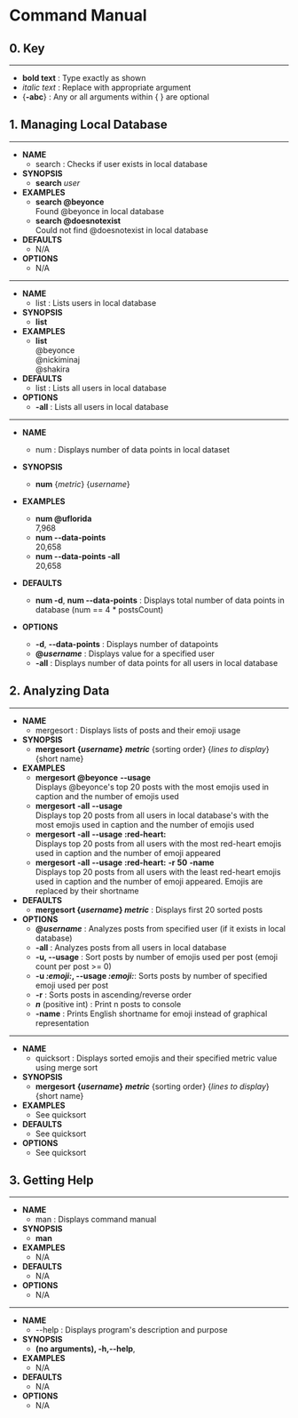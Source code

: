 # Command Manual

## 0. Key

---
*  **bold text** : Type exactly as shown
*  _italic text_ : Replace with appropriate argument
*  {**-abc**} : Any or all arguments within { } are optional

## 1. Managing Local Database

---
*  **NAME**
    * search : Checks if user exists in local database
*  **SYNOPSIS**
    * **search** _user_ 
*  **EXAMPLES**
    * **search @beyonce**
      <br> Found @beyonce in local database
    * **search @doesnotexist**
      <br> Could not find @doesnotexist in local database
*  **DEFAULTS**
    * N/A
*  **OPTIONS**
    * N/A
---
*  **NAME**
    * list : Lists users in local database
*  **SYNOPSIS**
    * **list**
*  **EXAMPLES**
    * **list**
      <br> @beyonce
      <br> @nickiminaj
      <br> @shakira
*  **DEFAULTS**
    * list : Lists all users in local database
*  **OPTIONS**
    * **-all** : Lists all users in local database
---
*  **NAME**
    * num : Displays number of data points in local dataset
*  **SYNOPSIS**
    * **num** {_metric_} {_username_}
*  **EXAMPLES**
    * **num @uflorida**
      <br> 7,968
    * **num --data-points**
      <br> 20,658
    * **num --data-points -all**
      <br> 20,658

*  **DEFAULTS**
    * **num -d**, **num --data-points** : Displays total number of data points in database (num == 4 * postsCount)
*  **OPTIONS**
    * **-d**, **--data-points** : Displays number of datapoints
    * **@_username_** : Displays value for a specified user
    * **-all** : Displays number of data points for all users in local database

## 2. Analyzing Data

---
*  **NAME**
    * mergesort : Displays lists of posts and their emoji usage
*  **SYNOPSIS**
    * **mergesort** **{_username_}** **_metric_** {sorting order} {_lines to display_} {short name} 
*  **EXAMPLES**
    * **mergesort** **@beyonce** **--usage** 
    <br> Displays @beyonce's top 20 posts with the most emojis used in caption and the number of emojis used
    * **mergesort** **-all** **--usage**
    <br> Displays top 20 posts from all users in local database's with the most emojis used in caption and the number of emojis used
    * **mergesort** **-all** **--usage** **:red-heart:**
    <br> Displays top 20 posts from all users with the most red-heart emojis used in caption and the number of emoji appeared
    * **mergesort** **-all** **--usage** **:red-heart:** **-r** **50** **-name**
    <br> Displays top 20 posts from all users with the least red-heart emojis used in caption and the number of emoji appeared. Emojis are replaced by their shortname
*  **DEFAULTS**
    * **mergesort {_username_} _metric_** : Displays first 20 sorted posts
*  **OPTIONS**
    * **@_username_** : Analyzes posts from specified user (if it exists in local database)
    * **-all** : Analyzes posts from all users in local database
    * **-u, --usage** : Sort posts by number of emojis used per post (emoji count per post >= 0)
    * **-u _:emoji:_, --usage _:emoji:_**: Sorts posts by number of specified emoji used per post
    * **-r** : Sorts posts in ascending/reverse order 
    * **_n_** (positive int) : Print n posts to console 
    * **-name** : Prints English shortname for emoji instead of graphical representation 

---
*  **NAME**
    * quicksort : Displays sorted emojis and their specified metric value using merge sort
*  **SYNOPSIS**
    * **mergesort** **{_username_}** **_metric_** {sorting order} {_lines to display_} {short name}
*  **EXAMPLES**
    * See quicksort
*  **DEFAULTS**
    * See quicksort
*  **OPTIONS**
    * See quicksort

## 3. Getting Help

---
*  **NAME**
    * man : Displays command manual
*  **SYNOPSIS**
    * **man**
*  **EXAMPLES**
    * N/A
*  **DEFAULTS**
    * N/A
*  **OPTIONS**
    * N/A

---
*  **NAME**
    * --help : Displays program's description and purpose
*  **SYNOPSIS**
    *  **(no arguments), -h,--help**,
*  **EXAMPLES**
    * N/A
*  **DEFAULTS**
    * N/A
*  **OPTIONS**
    * N/A
